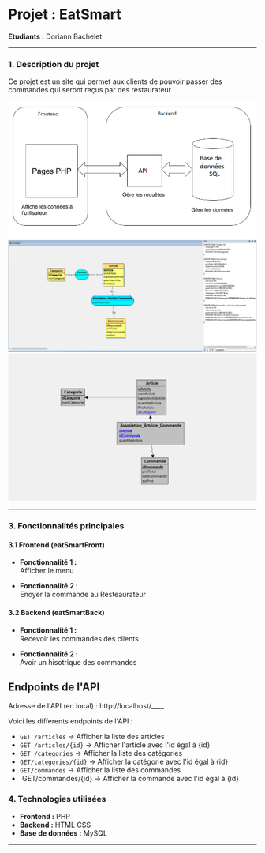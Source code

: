 # **Projet : EatSmart**

**Etudiants :** Doriann Bachelet

---

### **1. Description du projet**

Ce projet est un site qui permet aux clients de pouvoir passer des commandes qui seront reçus par des restaurateur

<img src="./assets/img/Schema Architecture Eatsmart.png">
<img src="./assets/img/MDP.PNG">
<img src="./assets/img/eatSmart-MLD.PNG">


---

### **3. Fonctionnalités principales**

#### **3.1 Frontend (eatSmartFront)**

- **Fonctionnalité 1 :**  
  Afficher le menu
  
- **Fonctionnalité 2 :**  
  Enoyer la commande au Resteaurateur 
  
#### **3.2 Backend (eatSmartBack)**

- **Fonctionnalité 1 :**  
  Recevoir les commandes des clients
  
- **Fonctionnalité 2 :**  
  Avoir un hisotrique des commandes

## Endpoints de l'API

Adresse de l'API (en local) : http://localhost/____

Voici les différents endpoints de l'API : 
- `GET /articles` → Afficher la liste des articles
- `GET /articles/{id}` → Afficher l'article avec l'id égal à {id}
- `GET /categories` → Afficher la liste des catégories
- `GET/categories/{id}` → Afficher la catégorie avec l'id égal à {id}
- `GET/commandes` → Afficher la liste des commandes
- `GET/commandes/{id} → Afficher la commande avec l'id égal à {id}

### **4. Technologies utilisées**

- **Frontend :** PHP
- **Backend :** HTML CSS
- **Base de données :** MySQL

---
